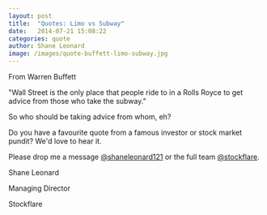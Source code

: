 ```yaml
---
layout: post
title:  "Quotes: Limo vs Subway"
date:   2014-07-21 15:08:22
categories: quote
author: Shane Leonard
image: /images/quote-buffett-limo-subway.jpg
---
```


From Warren Buffett

"Wall Street is the only place that people ride to in a Rolls Royce to get advice from those who take the subway."

So who should be taking advice from whom, eh?

Do you have a favourite quote from a famous investor or stock market pundit? We'd love to hear it.

Please drop me a message [@shaneleonard121](https://twitter.com/shaneleonard121) or the full team [@stockflare](https://twitter.com/stockflare).

Shane Leonard

Managing Director

Stockflare